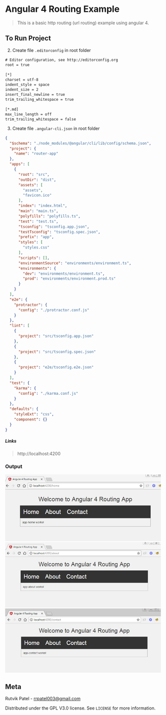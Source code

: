 # Angular 4 Routing Example

> This is a basic http routing (url routing) example using angular 4.

## To Run Project

2. Create file ``.editorconfig`` in root folder
```
# Editor configuration, see http://editorconfig.org
root = true

[*]
charset = utf-8
indent_style = space
indent_size = 2
insert_final_newline = true
trim_trailing_whitespace = true

[*.md]
max_line_length = off
trim_trailing_whitespace = false
```

3. Create file ``.angular-cli.json`` in root folder
```JSON
{
  "$schema": "./node_modules/@angular/cli/lib/config/schema.json",
  "project": {
    "name": "router-app"
  },
  "apps": [
    {
      "root": "src",
      "outDir": "dist",
      "assets": [
        "assets",
        "favicon.ico"
      ],
      "index": "index.html",
      "main": "main.ts",
      "polyfills": "polyfills.ts",
      "test": "test.ts",
      "tsconfig": "tsconfig.app.json",
      "testTsconfig": "tsconfig.spec.json",
      "prefix": "app",
      "styles": [
        "styles.css"
      ],
      "scripts": [],
      "environmentSource": "environments/environment.ts",
      "environments": {
        "dev": "environments/environment.ts",
        "prod": "environments/environment.prod.ts"
      }
    }
  ],
  "e2e": {
    "protractor": {
      "config": "./protractor.conf.js"
    }
  },
  "lint": [
    {
      "project": "src/tsconfig.app.json"
    },
    {
      "project": "src/tsconfig.spec.json"
    },
    {
      "project": "e2e/tsconfig.e2e.json"
    }
  ],
  "test": {
    "karma": {
      "config": "./karma.conf.js"
    }
  },
  "defaults": {
    "styleExt": "css",
    "component": {}
  }
}
```

##### Links
> http://localhost:4200


### Output

![](extra/home.JPG)
![](extra/about.JPG)
![](extra/contact.JPG)


## Meta

Rutvik Patel - rrpatel003@gmail.com

Distributed under the GPL V3.0 license. See ``LICENSE`` for more information.
